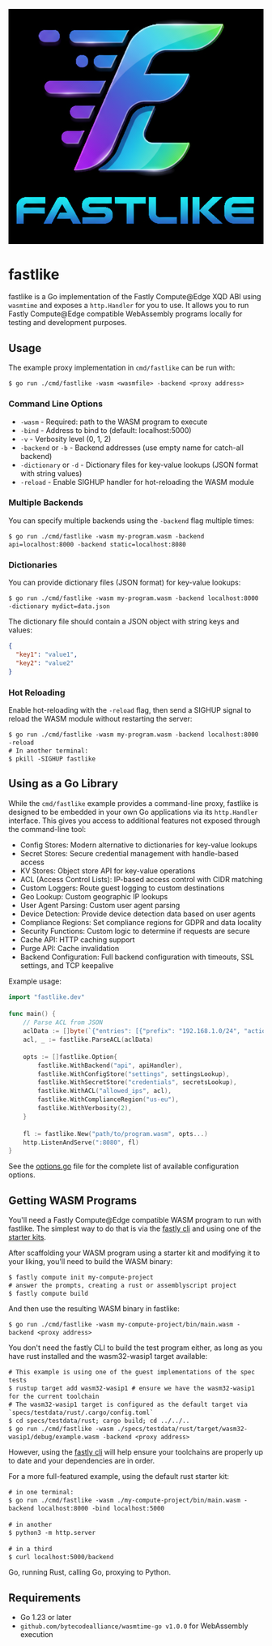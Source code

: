 ![fastlike logo](.media/logo.png)

# fastlike

fastlike is a Go implementation of the Fastly Compute@Edge XQD ABI using `wasmtime` and exposes
a `http.Handler` for you to use. It allows you to run Fastly Compute@Edge compatible WebAssembly
programs locally for testing and development purposes.

## Usage

The example proxy implementation in `cmd/fastlike` can be run with:

```
$ go run ./cmd/fastlike -wasm <wasmfile> -backend <proxy address>
```

### Command Line Options

- `-wasm` - Required: path to the WASM program to execute
- `-bind` - Address to bind to (default: localhost:5000)
- `-v` - Verbosity level (0, 1, 2)
- `-backend` or `-b` - Backend addresses (use empty name for catch-all backend)
- `-dictionary` or `-d` - Dictionary files for key-value lookups (JSON format with string values)
- `-reload` - Enable SIGHUP handler for hot-reloading the WASM module

### Multiple Backends

You can specify multiple backends using the `-backend` flag multiple times:

```
$ go run ./cmd/fastlike -wasm my-program.wasm -backend api=localhost:8000 -backend static=localhost:8080
```

### Dictionaries

You can provide dictionary files (JSON format) for key-value lookups:

```
$ go run ./cmd/fastlike -wasm my-program.wasm -backend localhost:8000 -dictionary mydict=data.json
```

The dictionary file should contain a JSON object with string keys and values:

```json
{
  "key1": "value1",
  "key2": "value2"
}
```

### Hot Reloading

Enable hot-reloading with the `-reload` flag, then send a SIGHUP signal to reload the WASM module
without restarting the server:

```
$ go run ./cmd/fastlike -wasm my-program.wasm -backend localhost:8000 -reload
# In another terminal:
$ pkill -SIGHUP fastlike
```

## Using as a Go Library

While the `cmd/fastlike` example provides a command-line proxy, fastlike is designed to be embedded
in your own Go applications via its `http.Handler` interface. This gives you access to additional
features not exposed through the command-line tool:

- Config Stores: Modern alternative to dictionaries for key-value lookups
- Secret Stores: Secure credential management with handle-based access
- KV Stores: Object store API for key-value operations
- ACL (Access Control Lists): IP-based access control with CIDR matching
- Custom Loggers: Route guest logging to custom destinations
- Geo Lookup: Custom geographic IP lookups
- User Agent Parsing: Custom user agent parsing
- Device Detection: Provide device detection data based on user agents
- Compliance Regions: Set compliance regions for GDPR and data locality
- Security Functions: Custom logic to determine if requests are secure
- Cache API: HTTP caching support
- Purge API: Cache invalidation
- Backend Configuration: Full backend configuration with timeouts, SSL settings, and TCP keepalive

Example usage:

```go
import "fastlike.dev"

func main() {
    // Parse ACL from JSON
    aclData := []byte(`{"entries": [{"prefix": "192.168.1.0/24", "action": "ALLOW"}]}`)
    acl, _ := fastlike.ParseACL(aclData)

    opts := []fastlike.Option{
        fastlike.WithBackend("api", apiHandler),
        fastlike.WithConfigStore("settings", settingsLookup),
        fastlike.WithSecretStore("credentials", secretsLookup),
        fastlike.WithACL("allowed_ips", acl),
        fastlike.WithComplianceRegion("us-eu"),
        fastlike.WithVerbosity(2),
    }

    fl := fastlike.New("path/to/program.wasm", opts...)
    http.ListenAndServe(":8080", fl)
}
```

See the [options.go](options.go) file for the complete list of available configuration options.

## Getting WASM Programs

You'll need a Fastly Compute@Edge compatible WASM program to run with fastlike. The simplest
way to do that is via the [fastly cli](https://github.com/fastly/cli) and using one of the [starter
kits](https://developer.fastly.com/solutions/starters/).

After scaffolding your WASM program using a starter kit and modifying it to your liking, you'll need
to build the WASM binary:

```
$ fastly compute init my-compute-project
# answer the prompts, creating a rust or assemblyscript project
$ fastly compute build
```

And then use the resulting WASM binary in fastlike:

```
$ go run ./cmd/fastlike -wasm my-compute-project/bin/main.wasm -backend <proxy address>
```

You don't need the fastly CLI to build the test program either, as long as you have rust installed
and the wasm32-wasip1 target available:

```
# This example is using one of the guest implementations of the spec tests
$ rustup target add wasm32-wasip1 # ensure we have the wasm32-wasip1 for the current toolchain
# The wasm32-wasip1 target is configured as the default target via `specs/testdata/rust/.cargo/config.toml`
$ cd specs/testdata/rust; cargo build; cd ../../..
$ go run ./cmd/fastlike -wasm ./specs/testdata/rust/target/wasm32-wasip1/debug/example.wasm -backend <proxy address>
```

However, using the [fastly cli](https://github.com/fastly/cli) will help ensure your toolchains are
properly up to date and your dependencies are in order.

For a more full-featured example, using the default rust starter kit:

```
# in one terminal:
$ go run ./cmd/fastlike -wasm ./my-compute-project/bin/main.wasm -backend localhost:8000 -bind localhost:5000

# in another
$ python3 -m http.server

# in a third
$ curl localhost:5000/backend
```

Go, running Rust, calling Go, proxying to Python.

## Requirements

- Go 1.23 or later
- `github.com/bytecodealliance/wasmtime-go v1.0.0` for WebAssembly execution
